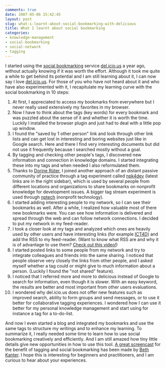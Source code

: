```yaml
---
comments: true
date: 2007-05-06 15:42:45
layout: post
slug: what-i-learnt-about-social-bookmarking-with-delicious
title: What I learnt about social bookmarking
categories:
- knowledge-management
- social-bookmarking
- social-network
- tagging
---
```


I started using the [social bookmarking](http://en.wikipedia.org/wiki/Social_bookmarking) service [del.icio.us](http://del.icio.us/) a year ago, without actually knowing if it was worth the effort. Although it took me quite a while to get behind its potential and I am still learning about it, I can now say I love [del.icio.us](http://del.icio.us/ckreutz).  For those of you who have not heard about it and who have also experimented with it, I recapitulate my learning curve with the social bookmarking in 10 steps:


1. At first, I appreciated to access my bookmarks from everywhere but I never really used extensively my favorites in my browser.
2. Now I have to think about the tags (key words) for every bookmark and was puzzled about the sense of it and whether it is worth the time. Luckily I installed the browser plugin and just had to deal with a little pop up window.
3. I found the "saved by 1 other person" link and look through other link lists and can get lost in interesting and boring websites just like in Google search. Here and there I find very interesting documents but did not use it  frequently because I searched mostly without a goal.
4. By tagging and checking other people's tags, I discovered new information and connection in knowledge domains. I started integrating these into my tags and when needed I also reformulated them.
5. Thanks to [Dorine Rüter](http://www.ruter.nl/blog/), I joined another approach of an distant passive community of practice through a tag experiment called  [npk4dev](http://del.icio.us/tag/npk4dev) (latest links are in the right sidebar), which is used by several people from different locations and organizations to share bookmarks on nonprofit knowledge for development issues. A bigger tag stream experiment is used through [nptech](http://del.icio.us/tag/nptech) (nonprofit technology).
6. I started adding interesting people to my network, so I can see their bookmarks as well. After a while, I realized how valuable most of there new bookmarks were. You can see how information is delivered and spread through the web and can follow network connections. I decided to put my network in my feed-reader.
7. I took a closer look at my tags and analyzed which ones are heavily used by other users and have interesting links  (for example [ICT4D](http://del.icio.us/tag/ICT4D)) and add the RSS to my feed-reader.  (Want to know what RSS are and why it is of advantage to use them? [Check out this video!](http://www.commoncraft.com/rss_plain_english))
8. I started posted links to some people from my network and try to integrate colleagues and friends into the same sharing. I noticed that people observe very closely the links from other people, and I asked myself whether a tag could or might give to much information about a person. (Luckily I found the "not shared" feature).
9. I noticed that I referred more  and more to delicious instead of Google to search for information, even though it is slower. With an easy keyword, the results are better and most important from other users evaluations.
10. I wondered why del.icio.us does not offer new features such as improved search, ability to form groups and send messages, or to use it better for collaborative tagging experiences. I wondered how I can use it better for my personal knowledge management and start using for instance a tag for a to-do-list.


And now I even started a blog and integrated my bookmarks and use the same tags to structure my writings and to enhance my learning. To summarize it, I really needed some time to learn how to use social bookmarking creatively and  efficiently. And I am still amazed how tiny little details give new opportunities in how to use this tool. [A great screencast](http://www.projectstreamer.com/users/kanter/withntenlogo/withntenlogo.html) for the benefit of tagging and social bookmarking has been made by [Beth Kanter](http://beth.typepad.com/beths_blog/2007/05/tagging_for_col.html). I hope this is interesting for beginners and practitioners, and I am curious to hear about your experiences.
